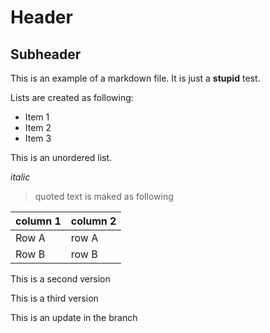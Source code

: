 Header
======

Subheader
---------

This is an example of a markdown file. It is just a **stupid** test.

Lists are created as following:

* Item 1
* Item 2
* Item 3

This is an unordered list.

*italic* 

> quoted text is maked as following

column 1 | column 2
-------- | ---------
Row A    |  row A
Row B    |  row B

This is a second version

This is a third version

This is an update in the branch
